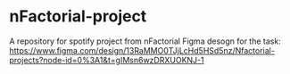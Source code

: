 # nFactorial-project
A repository for spotify project from nFactorial
Figma desogn for the task: https://www.figma.com/design/13RaMMO0TJjLcHd5HSd5nz/Nfactorial-projects?node-id=0%3A1&t=gIMsn6wzDRXUOKNJ-1
